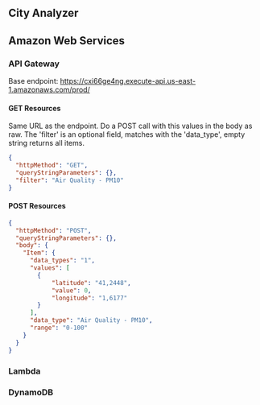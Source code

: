 ## City Analyzer


## Amazon Web Services
### API Gateway

Base endpoint:
https://cxi66ge4ng.execute-api.us-east-1.amazonaws.com/prod/

#### GET Resources
Same URL as the endpoint. Do a POST call with this values in the body as raw. The 'filter' is an optional field, matches with the 'data_type', empty string returns all items.

```json
{
  "httpMethod": "GET",
  "queryStringParameters": {},
  "filter": "Air Quality - PM10"
}
```

#### POST Resources
```json
{
  "httpMethod": "POST",
  "queryStringParameters": {},
  "body": {
    "Item": {
      "data_types": "1",
      "values": [
        {
            "latitude": "41,2448",
            "value": 0,
            "longitude": "1,6177"
        }
      ],
      "data_type": "Air Quality - PM10",
      "range": "0-100"
    }
  }
}
```

### Lambda

### DynamoDB
